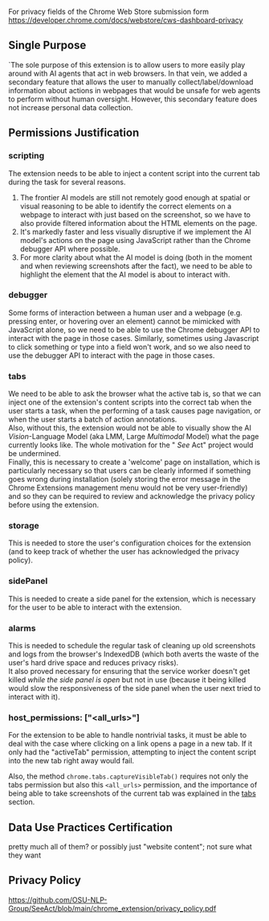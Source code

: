 For privacy fields of the Chrome Web Store submission form
https://developer.chrome.com/docs/webstore/cws-dashboard-privacy

## Single Purpose
`The sole purpose of this extension is to allow users to more easily play around with AI agents that act in web browsers. In that vein, we added a secondary feature that allows the user to manually collect/label/download information about actions in webpages that would be unsafe for web agents to perform without human oversight. However, this secondary feature does not increase personal data collection.  

## Permissions Justification

### scripting

The extension needs to be able to inject a content script into the current tab during the task for several reasons.

1. The frontier AI models are still not remotely good enough at spatial or visual reasoning to be able to identify the correct elements on a webpage to interact with just based on the screenshot, so we have to also provide filtered information about the HTML elements on the page.  
2. It's markedly faster and less visually disruptive if we implement the AI model's actions on the page using JavaScript rather than the Chrome debugger API where possible.
3. For more clarity about what the AI model is doing (both in the moment and when reviewing screenshots after the fact), we need to be able to highlight the element that the AI model is about to interact with.

### debugger

Some forms of interaction between a human user and a webpage (e.g. pressing enter, or hovering over an element) cannot be mimicked with JavaScript alone, so we need to be able to use the Chrome debugger API to interact with the page in those cases.
Similarly, sometimes using Javascript to click something or type into a field won't work, and so we also need to use the debugger API to interact with the page in those cases. 

### tabs

We need to be able to ask the browser what the active tab is, so that we can inject one of the extension's content scripts into the correct tab when the user starts a task, when the performing of a task causes page navigation, or when the user starts a batch of action annotations.  
Also, without this, the extension would not be able to visually show the AI _Vision_-Language Model (aka LMM, Large _Multimodal_ Model) what the page currently looks like. The whole motivation for the " _See_ Act" project would be undermined.  
Finally, this is necessary to create a 'welcome' page on installation, which is particularly necessary so that users can be clearly informed if something goes wrong during installation (solely storing the error message in the Chrome Extensions management menu would not be very user-friendly) and so they can be required to review and acknowledge the privacy policy before using the extension.

### storage

This is needed to store the user's configuration choices for the extension (and to keep track of whether the user has acknowledged the privacy policy).

### sidePanel

This is needed to create a side panel for the extension, which is necessary for the user to be able to interact with the extension.

### alarms

This is needed to schedule the regular task of cleaning up old screenshots and logs from the browser's IndexedDB (which both averts the waste of the user's hard drive space and reduces privacy risks).  
It also proved necessary for ensuring that the service worker doesn't get killed _while the side panel is open_ but not in use (because it being killed would slow the responsiveness of the side panel when the user next tried to interact with it). 

### host_permissions: ["<all_urls>"]
For the extension to be able to handle nontrivial tasks, it must be able to deal with the case where clicking on a link
opens a page in a new tab. If it only had the "activeTab" permission, attempting to inject the content script into the new tab right away would fail.

Also, the method `chrome.tabs.captureVisibleTab()` requires not only the tabs permission but also this `<all_urls>` permission, and the importance of being able to take screenshots of the current tab was explained in the [tabs](#tabs) section.

## Data Use Practices Certification

pretty much all of them? or possibly just "website content"; not sure what they want


## Privacy Policy
https://github.com/OSU-NLP-Group/SeeAct/blob/main/chrome_extension/privacy_policy.pdf
